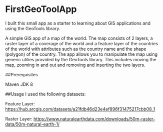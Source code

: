 # FirstGeoToolApp

I built this small app as a starter to learning about GIS applications and using the GeoTools library.

A simple GIS app of a map of the world. The map consists of 2 layers, a raster layer of a coverage of the world and a feature layer
of the countries of the world with attributes such as the country name and the shape (polygon) of the country. The app allows you to
manipulate the map using generic utilies provided by the GeoTools library. This includes moving the map, zooming in and out and
removing and inserting the two layers.

##Prerequisites

Maven
JDK 8

##Usage
I used the following datasets:

Feature Layer: https://hub.arcgis.com/datasets/a21fdb46d23e4ef896f31475217cbb08_1

Raster Layer: https://www.naturalearthdata.com/downloads/50m-raster-data/50m-natural-earth-1/

